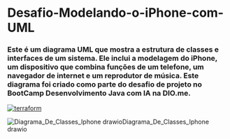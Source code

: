 # Desafio-Modelando-o-iPhone-com-UML
### Este é um diagrama UML que mostra a estrutura de classes e interfaces de um sistema. Ele inclui a modelagem do iPhone, um dispositivo que combina funções de um telefone, um navegador de internet e um reprodutor de música. Este diagrama foi criado como parte do desafio de projeto no BootCamp Desenvolvimento Java com IA na DIO.me.
<div>
<a target="_blank" rel="noopener noreferrer nofollow" href="https://camo.githubusercontent.com/630c47497406e61638cb62e80c1895e22fd8ddf23c4739e1ae18fc35253475af/68747470733a2f2f696d672e736869656c64732e696f2f62616467652f2d554d4c2d77686974653f7374796c653d666f722d7468652d6261646765266c6f676f3d554d4c26636f6c6f723d464142443134266c6f676f436f6c6f723d7768697465"><img src="https://camo.githubusercontent.com/630c47497406e61638cb62e80c1895e22fd8ddf23c4739e1ae18fc35253475af/68747470733a2f2f696d672e736869656c64732e696f2f62616467652f2d554d4c2d77686974653f7374796c653d666f722d7468652d6261646765266c6f676f3d554d4c26636f6c6f723d464142443134266c6f676f436f6c6f723d7768697465" alt="terraform" data-canonical-src="https://img.shields.io/badge/-UML-white?style=for-the-badge&amp;logo=UML&amp;color=FABD14&amp;logoColor=white" style="max-width: 100%;"></a></div>

![Diagrama_De_Classes_Iphone drawioDiagrama_De_Classes_Iphone drawio](https://github.com/ronaldofelix/Desafio-Modelando-o-iPhone-com-UML/assets/56647634/4f933c9b-186b-430b-9c0c-3b49467b951f)
